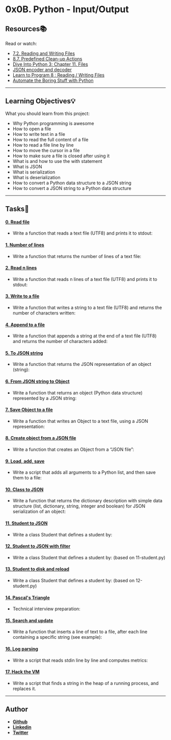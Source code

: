 # 0x0B. Python - Input/Output

## Resources:books:
Read or watch:
* [7.2. Reading and Writing Files](https://intranet.hbtn.io/rltoken/c5ypFfQwcM-SZ-7tr3WuxA)
* [8.7. Predefined Clean-up Actions](https://intranet.hbtn.io/rltoken/1wqMFejKqBva-Lxws0lftw)
* [Dive Into Python 3: Chapter 11. Files](https://intranet.hbtn.io/rltoken/8aSPOpBZj9B1DB6GfoEWfg)
* [JSON encoder and decoder](https://intranet.hbtn.io/rltoken/XBqM3BrA_rUBw6DXw4X98Q)
* [Learn to Program 8 : Reading / Writing Files](https://intranet.hbtn.io/rltoken/derf9VLFVDnSgX2n-drwnw)
* [Automate the Boring Stuff with Python](https://intranet.hbtn.io/rltoken/Y77h8aeRoljlN643yKfdTg)

---
## Learning Objectives:bulb:
What you should learn from this project:

* Why Python programming is awesome
* How to open a file
* How to write text in a file
* How to read the full content of a file 
* How to read a file line by line
* How to move the cursor in a file
* How to make sure a file is closed after using it
* What is and how to use the with statement
* What is JSON
* What is serialization
* What is deserialization
* How to convert a Python data structure to a JSON string 
* How to convert a JSON string to a Python data structure

---

## Tasks:pencil:

#### [0. Read file](./0-read_file.py)
* Write a function that reads a text file (UTF8) and prints it to stdout:


#### [1. Number of lines](./1-number_of_lines.py)
* Write a function that returns the number of lines of a text file:


#### [2. Read n lines](./2-read_lines.py)
* Write a function that reads n lines of a text file (UTF8) and prints it to stdout:


#### [3. Write to a file](./3-write_file.py)
* Write a function that writes a string to a text file (UTF8) and returns the number of characters written:


#### [4. Append to a file](./4-append_write.py)
* Write a function that appends a string at the end of a text file (UTF8) and returns the number of characters added:


#### [5. To JSON string](./5-to_json_string.py)
* Write a function that returns the JSON representation of an object (string):


#### [6. From JSON string to Object](./6-from_json_string.py)
* Write a function that returns an object (Python data structure) represented by a JSON string:


#### [7. Save Object to a file](./7-save_to_json_file.py)
* Write a function that writes an Object to a text file, using a JSON representation:


#### [8. Create object from a JSON file](./8-load_from_json_file.py)
* Write a function that creates an Object from a “JSON file”:


#### [9. Load, add, save](./9-add_item.py)
* Write a script that adds all arguments to a Python list, and then save them to a file:


#### [10. Class to JSON](./10-class_to_json.py)
* Write a function that returns the dictionary description with simple data structure (list, dictionary, string, integer and boolean) for JSON serialization of an object:


#### [11. Student to JSON](./11-student.py)
* Write a class Student that defines a student by:


#### [12. Student to JSON with filter](./12-student.py)
* Write a class Student that defines a student by: (based on 11-student.py)


#### [13. Student to disk and reload](./13-student.py)
* Write a class Student that defines a student by: (based on 12-student.py)


#### [14. Pascal's Triangle](./14-pascal_triangle.py)
* Technical interview preparation: 


#### [15. Search and update](./100-append_after.py)
* Write a function that inserts a line of text to a file, after each line containing a specific string (see example):


#### [16. Log parsing](./101-stats.py)
* Write a script that reads stdin line by line and computes metrics:


#### [17. Hack the VM](./read_write_heap.py)
* Write a script that finds a string in the heap of a running process, and replaces it.

---

## Author

* [**Github**](https://github.com/aarizat)
* [**Linkedin**](https://www.linkedin.com/in/aarizatr/)
* [**Twitter**](https://twitter.com/aarizatr)